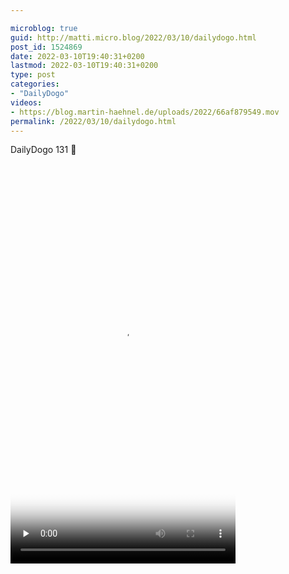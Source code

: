 ```yaml
---

microblog: true
guid: http://matti.micro.blog/2022/03/10/dailydogo.html
post_id: 1524869
date: 2022-03-10T19:40:31+0200
lastmod: 2022-03-10T19:40:31+0200
type: post
categories:
- "DailyDogo"
videos:
- https://blog.martin-haehnel.de/uploads/2022/66af879549.mov
permalink: /2022/03/10/dailydogo.html
---
```

DailyDogo 131 🐶

<video controls="controls" playsinline="playsinline" src="https://blog.martin-haehnel.de/uploads/2022/66af879549.mov" width="360" height="640" poster="https://blog.martin-haehnel.de/uploads/2022/5d99db766f.png" preload="none"></video>
